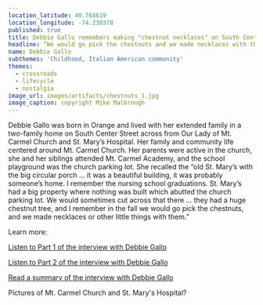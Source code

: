 ```yaml
---
location_latitude: 40.768619
location_longitude: -74.230378
published: true
title: Debbie Gallo remembers making "chestnut necklaces" on South Centre Street
headline: “We would go pick the chestnuts and we made necklaces with them”
name: Debbie Gallo
subthemes: 'Childhood, Italian American community'
themes:
  - crossroads
  - lifecycle
  - nostalgia
image_url: images/artifacts/chestnuts_1.jpg
image_caption: copyright Mike Malbrough
---
```

Debbie Gallo was born in Orange and lived with her extended family in a two-family home on South Center Street across from Our Lady of Mt. Carmel Church and St. Mary’s Hospital. Her family and community life centered around Mt. Carmel Church. Her parents were active in the church, she and her siblings attended Mt. Carmel Academy, and the school playground was the church parking lot. She recalled the “old St. Mary’s with the big circular porch … it was a beautiful building, it was probably someone’s home. I remember the nursing school graduations. St. Mary’s had a big property where nothing was built which abutted the church parking lot. We would sometimes cut across that there … they had a huge chestnut tree, and I remember in the fall we would go pick the chestnuts, and we made necklaces or other little things with them.”  

Learn more:  

[Listen to Part 1 of the interview with Debbie Gallo](https://soundcloud.com/user-773139664/debbie-gallo-interview-10-15-15-part-1)  

[Listen to Part 2 of the interview with Debbie Gallo](https://soundcloud.com/user-773139664/debbie-gallo-interview-10-15-15-part-2)  

[Read a summary of the interview with Debbie Gallo](https://github.com/uofo/reverse-archaeology-content/raw/gh-pages/files/Debbie%20Gallo%2010-15-15.1%20%26%20Debbie%20Gallo%2010-15-2%2C%20b.%201953..pdf)

Pictures of Mt. Carmel Church and St. Mary's Hospital?
